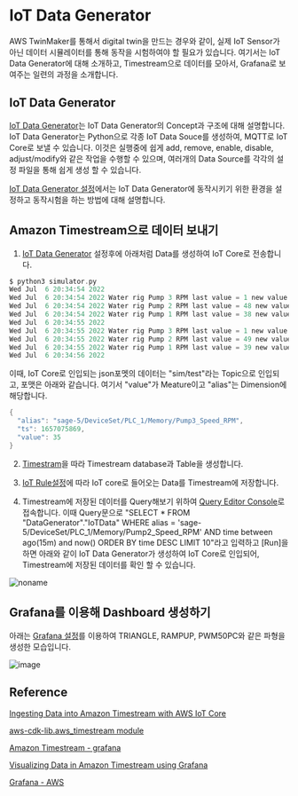 # IoT Data Generator 

AWS TwinMaker를 통해서 digital twin을 만드는 경우와 같이, 실제 IoT Sensor가 아닌 데이터 시뮬레이터를 통해 동작을 시험하여야 할 필요가 있습니다. 여기서는 IoT Data Generator에 대해 소개하고, Timestream으로 데이터를 모아서, Grafana로 보여주는 일련의 과정을 소개합니다.  


## IoT Data Generator

[IoT Data Generator](https://github.com/kyopark2014/iot-data-generator/tree/main/data-generator)는 IoT Data Generator의 Concept과 구조에 대해 설명합니다. IoT Data Generator는 Python으로 각종 IoT Data Souce를 생성하여, MQTT로 IoT Core로 보낼 수 있습니다. 이것은 실행중에 쉽게 add, remove, enable, disable, adjust/modify와 같은 작업을 수행할 수 있으며, 여러개의 Data Source를 각각의 설정 파일을 통해 쉽게 생성 할 수 있습니다. 

[IoT Data Generator 설정](https://github.com/kyopark2014/iot-data-generator/blob/main/setup.md)에서는 IoT Data Generator에 동작시키기 위한 환경을 설정하고 동작시험을 하는 방법에 대해 설명합니다. 

## Amazon Timestream으로 데이터 보내기

1) [IoT Data Generator](https://github.com/kyopark2014/iot-data-generator/blob/main/setup.md) 설정후에 아래처럼 Data를 생성하여 IoT Core로 전송합니다. 

```c
$ python3 simulator.py
Wed Jul  6 20:34:54 2022
Wed Jul  6 20:34:54 2022 Water rig Pump 3 RPM last value = 1 new value = 1
Wed Jul  6 20:34:54 2022 Water rig Pump 2 RPM last value = 48 new value = 49
Wed Jul  6 20:34:54 2022 Water rig Pump 1 RPM last value = 38 new value = 39
Wed Jul  6 20:34:55 2022
Wed Jul  6 20:34:55 2022 Water rig Pump 3 RPM last value = 1 new value = 1
Wed Jul  6 20:34:55 2022 Water rig Pump 2 RPM last value = 49 new value = 50
Wed Jul  6 20:34:55 2022 Water rig Pump 1 RPM last value = 39 new value = 40
Wed Jul  6 20:34:56 2022
```

이때, IoT Core로 인입되는 json포멧의 데이터는 "sim/test"라는 Topic으로 인입되고, 포맷은 아래와 같습니다. 여기서 "value"가 Meature이고 "alias"는 Dimension에 해당합니다. 

```java
{
  "alias": "sage-5/DeviceSet/PLC_1/Memory/Pump3_Speed_RPM",
  "ts": 1657075869,
  "value": 35
}
```

2) [Timestram](https://github.com/kyopark2014/iot-data-generator/blob/main/timestream.md)을 따라 Timestream database과 Table을 생성합니다.

3) [IoT Rule설정](https://github.com/kyopark2014/iot-data-generator/blob/main/iot-rule.md)에 따라 IoT core로 들어오는 Data를 Timestream에 저장합니다. 

4) Timestream에 저장된 데이터를 Query해보기 위하여 [Query Editor Console](https://us-east-1.console.aws.amazon.com/timestream/home?region=us-east-1#query-editor:)로 접속합니다. 이때 Query문으로 "SELECT * FROM "DataGenerator"."IoTData" WHERE alias = 'sage-5/DeviceSet/PLC_1/Memory/Pump2_Speed_RPM' AND time between ago(15m) and now() ORDER BY time DESC LIMIT 10"라고 입력하고 [Run]을 하면 아래와 같이 IoT Data Generator가 생성하여 IoT Core로 인입되어, Timestream에 저장된 데이터를 확인 할 수 있습니다. 

![noname](https://user-images.githubusercontent.com/52392004/177549737-d3394fd4-9b08-4cb7-a028-badc9cc5a127.png)


## Grafana를 이용해 Dashboard 생성하기

아래는 [Grafana 설정](https://github.com/kyopark2014/iot-data-generator/blob/main/grafana.md)를 이용하여 TRIANGLE, RAMPUP, PWM50PC와 같은 파형을 생성한 모습입니다. 

![image](https://user-images.githubusercontent.com/52392004/177516478-b44595d5-6cdc-4b8a-83ef-d3b259c77972.png)


## Reference

[Ingesting Data into Amazon Timestream with AWS IoT Core](https://www.youtube.com/watch?v=00Wersoz2Q4)

[aws-cdk-lib.aws_timestream module](https://docs.aws.amazon.com/cdk/api/v2/docs/aws-cdk-lib.aws_timestream-readme.html)

[Amazon Timestream - grafana](https://grafana.com/grafana/plugins/grafana-timestream-datasource/)


[Visualizing Data in Amazon Timestream using Grafana](https://www.youtube.com/watch?v=pilkz645cs4&t=2s)

[Grafana - AWS](https://docs.aws.amazon.com/timestream/latest/developerguide/Grafana.html#Grafana.sample-app)
